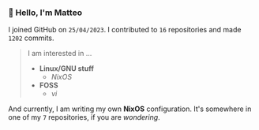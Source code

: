 ### 👋 Hello, I'm Matteo

I joined GitHub on `25/04/2023`.
I contributed to `16` repositories and made `1202` commits.

> I am interested in ...
> 
> - **Linux/GNU stuff**
>     - *NixOS*
> - **FOSS**
>   - *vi*

And currently, I am writing my own **NixOS** configuration. It's somewhere in one of my `7` repositories, if you are *wondering*.
